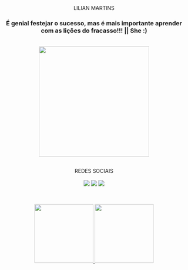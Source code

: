 <div align="center"
   <h3>LILIAN MARTINS</h3>
<div/>


### É genial festejar o sucesso, mas é mais importante aprender com as lições do fracasso!!! || She :)

<div align="center"><br>
   <img width="300" height="300" src="https://media.giphy.com/media/687qS11pXwjCM/giphy.gif"/>
</div>

##

<div align="center"
   <h3>REDES SOCIAIS</h3>
<div/>

<div align="center" style="display: inline_block"><br>
     <a href="https://www.linkedin.com/in/lilian-m-360579" target="_blank"><img src="https://img.shields.io/badge/-LinkedIn-%230077B5?style=for-the-badge&logo=linkedin&logoColor=white" target="_blank"></a>
     <a href="https://twitter.com/lilimilly" target="_blank"><img src="https://img.shields.io/badge/Twitter-1DA1F2?style=for-the-badge&logo=twitter&logoColor=white" target="_blank"></a> 
     <a href="https://discordhub.com/profile/801520866188984400" target="_blank"><img src="https://img.shields.io/badge/Discord-5865F2?style=for-the-badge&logo=discord&logoColor=white" target="_blank"></a>
</div>
  
##


##

<div align="center"><br>
   <a href="https://github.com/Martinslica">
   <img height="160em" src="https://github-readme-stats.vercel.app/api?username=MartinsLica&show_icons=true&theme=monokai&include_all_commits=true&count_private=true"/>
   <img height="160em" src="https://github-readme-stats.vercel.app/api/top-langs/?username=Martinslica&layout=compact&langs_count=7&theme=monokai"/>
</div>
  
##
  
